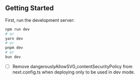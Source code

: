 ## Getting Started

First, run the development server:

```bash
npm run dev
# or
yarn dev
# or
pnpm dev
# or
bun dev
```

- [ ] Remove  dangerouslyAllowSVG,contentSecurityPolicy from next.config.ts when deploying only to be used in dev mode.